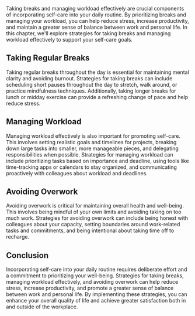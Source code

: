 
Taking breaks and managing workload effectively are crucial components of incorporating self-care into your daily routine. By prioritizing breaks and managing your workload, you can help reduce stress, increase productivity, and maintain a greater sense of balance between work and personal life. In this chapter, we'll explore strategies for taking breaks and managing workload effectively to support your self-care goals.

Taking Regular Breaks
---------------------

Taking regular breaks throughout the day is essential for maintaining mental clarity and avoiding burnout. Strategies for taking breaks can include scheduling short pauses throughout the day to stretch, walk around, or practice mindfulness techniques. Additionally, taking longer breaks for lunch or midday exercise can provide a refreshing change of pace and help reduce stress.

Managing Workload
-----------------

Managing workload effectively is also important for promoting self-care. This involves setting realistic goals and timelines for projects, breaking down large tasks into smaller, more manageable pieces, and delegating responsibilities when possible. Strategies for managing workload can include prioritizing tasks based on importance and deadline, using tools like time-tracking apps or calendars to stay organized, and communicating proactively with colleagues about workload and deadlines.

Avoiding Overwork
-----------------

Avoiding overwork is critical for maintaining overall health and well-being. This involves being mindful of your own limits and avoiding taking on too much work. Strategies for avoiding overwork can include being honest with colleagues about your capacity, setting boundaries around work-related tasks and commitments, and being intentional about taking time off to recharge.

Conclusion
----------

Incorporating self-care into your daily routine requires deliberate effort and a commitment to prioritizing your well-being. Strategies for taking breaks, managing workload effectively, and avoiding overwork can help reduce stress, increase productivity, and promote a greater sense of balance between work and personal life. By implementing these strategies, you can enhance your overall quality of life and achieve greater satisfaction both in and outside of the workplace.

